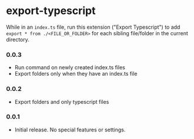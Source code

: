 # export-typescript

While in an `index.ts` file, run this extension ("Export Typescript") to add `export * from ./<FILE_OR_FOLDER>` for each sibling file/folder in the current directory.

### 0.0.3

- Run command on newly created index.ts files
- Export folders only when they have an index.ts file

### 0.0.2

- Export folders and only typescript files

### 0.0.1

- Initial release. No special features or settings.

